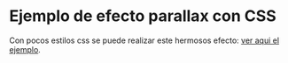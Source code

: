 # Ejemplo de efecto parallax con CSS

Con pocos estilos css se puede realizar este hermosos efecto:
[ver aqui el ejemplo](http://example/).